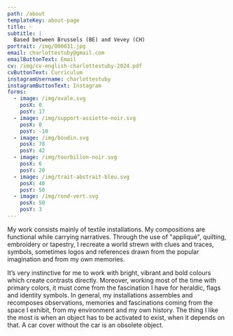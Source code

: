 ```yaml
---
path: /about
templateKey: about-page
title: ⚐
subtitle: |
  Based between Brussels (BE) and Vevey (CH)
portrait: /img/000031.jpg
email: charlottestuby@gmail.com
emailButtonText: Email
cv: /img/cv-english-charlottestuby-2024.pdf
cvButtonText: Curriculum
instagramUsername: charlottestuby
instagramButtonText: Instagram
forms:
  - image: /img/ovale.svg
    posX: 0
    posY: 17
  - image: /img/support-assiette-noir.svg
    posX: 0
    posY: -10
  - image: /img/boudin.svg
    posX: 78
    posY: 42
  - image: /img/tourbillon-noir.svg
    posX: 6
    posY: 20
  - image: /img/trait-abstrait-bleu.svg
    posX: 40
    posY: 50
  - image: /img/rond-vert.svg
    posX: 50
    posY: 3
---
```

My work consists mainly of textile installations. My compositions are functional while carrying narratives. Through the use of "appliqué", quilting, embroidery or tapestry, I recreate a world strewn with clues and traces, symbols, sometimes logos and references drawn from the popular imagination and from my own memories.

It’s very instinctive for me to work with bright, vibrant and bold colours which create contrasts directly. Moreover, working most of the time with primary colors, it must come from the fascination I have for heraldic, flags and identity symbols. In general, my installations assembles and recomposes observations, memories and fascinations coming from the space I exhibit, from my environment and my own history. The thing I like the most is when an object has to be activated to exist, when it depends on that. A car cover without the car is an obsolete object.